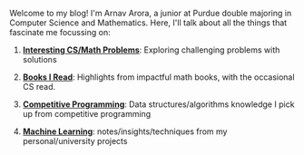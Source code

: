 Welcome to my blog! I'm Arnav Arora, a junior at Purdue double majoring in Computer Science and Mathematics. Here, I'll talk about all the things that fascinate me focussing on:

1. **[Interesting CS/Math Problems](./Interesting%20Stuff%20IDK/What's%20Here?%20-%20Miscellaneous.md)**: Exploring challenging problems with solutions

2. **[Books I Read](What's%20Here?%20-%20Books.md)**: Highlights from impactful math books, with the occasional CS read.

3. **[Competitive Programming](What's%20Here?%20-%20CP.md)**: Data structures/algorithms knowledge I pick up from competitive programming

4. **[Machine Learning](What's%20Here?%20-%20ML.md)**: notes/insights/techniques from my personal/university projects
